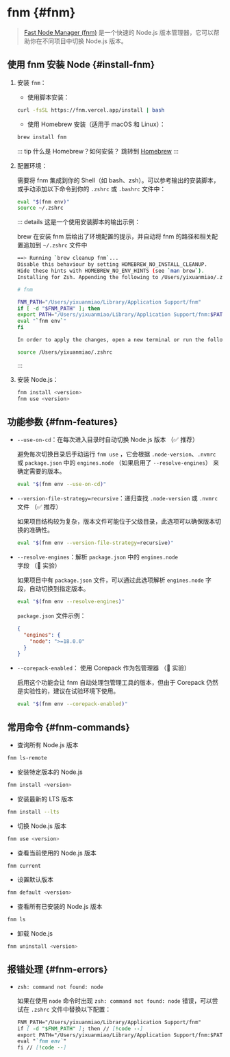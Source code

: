 # fnm {#fnm}

> [Fast Node Manager (fnm)](https://github.com/Schniz/fnm) 是一个快速的 Node.js 版本管理器，它可以帮助你在不同项目中切换 Node.js 版本。

## 使用 fnm 安装 Node {#install-fnm}

1. 安装 `fnm`：

   - 使用脚本安装：

   ```sh
   curl -fsSL https://fnm.vercel.app/install | bash
   ```

   - 使用 Homebrew 安装（适用于 macOS 和 Linux）：

   ```sh
   brew install fnm
   ```

   ::: tip 什么是 Homebrew？如何安装？
   跳转到 [Homebrew](../mac/brew)
   :::

2. 配置环境：

   需要将 fnm 集成到你的 Shell（如 bash、zsh）。可以参考输出的安装脚本，或手动添加以下命令到你的 `.zshrc` 或 `.bashrc` 文件中：

   ```sh
   eval "$(fnm env)"
   source ~/.zshrc
   ```

   ::: details 这是一个使用安装脚本的输出示例：

   brew 在安装 fnm 后给出了环境配置的提示，并自动将 fnm 的路径和相关配置追加到 `~/.zshrc` 文件中

   ```sh
   ==> Running `brew cleanup fnm`...
   Disable this behaviour by setting HOMEBREW_NO_INSTALL_CLEANUP.
   Hide these hints with HOMEBREW_NO_ENV_HINTS (see `man brew`).
   Installing for Zsh. Appending the following to /Users/yixuanmiao/.zshrc:

   # fnm

   FNM_PATH="/Users/yixuanmiao/Library/Application Support/fnm"
   if [ -d "$FNM_PATH" ]; then
   export PATH="/Users/yixuanmiao/Library/Application Support/fnm:$PATH"
   eval "`fnm env`"
   fi

   In order to apply the changes, open a new terminal or run the following command:

   source /Users/yixuanmiao/.zshrc

   ```

   :::

3. 安装 Node.js：

   ```sh
   fnm install <version>
   fnm use <version>
   ```

## 功能参数 {#fnm-features}

- `--use-on-cd`：在每次进入目录时自动切换 Node.js 版本 （✅ 推荐）

  避免每次切换目录后手动运行 `fnm use` ，它会根据 `.node-version`、`.nvmrc` 或 `package.json` 中的 `engines.node` （如果启用了 `--resolve-engines`） 来确定需要的版本。

  ```sh
  eval "$(fnm env --use-on-cd)"
  ```

- `--version-file-strategy=recursive`：递归查找 `.node-version` 或 `.nvmrc` 文件 （✅ 推荐）

  如果项目结构较为复杂，版本文件可能位于父级目录，此选项可以确保版本切换的准确性。

  ```sh
  eval "$(fnm env --version-file-strategy=recursive)"
  ```

- `--resolve-engines`：解析 `package.json` 中的 `engines.node` 字段 （🧪 实验）

  如果项目中有 `package.json` 文件，可以通过此选项解析 `engines.node` 字段，自动切换到指定版本。

  ```sh
  eval "$(fnm env --resolve-engines)"
  ```

  `package.json` 文件示例：

  ```json
  {
    "engines": {
      "node": ">=18.0.0"
    }
  }
  ```

- `--corepack-enabled`： 使用 Corepack 作为包管理器 （🧪 实验）

  启用这个功能会让 fnm 自动处理包管理工具的版本，但由于 Corepack 仍然是实验性的，建议在试验环境下使用。

  ```sh
  eval "$(fnm env --corepack-enabled)"
  ```

## 常用命令 {#fnm-commands}

- 查询所有 Node.js 版本

```sh
fnm ls-remote
```

- 安装特定版本的 Node.js

```sh
fnm install <version>
```

- 安装最新的 LTS 版本

```sh
fnm install --lts
```

- 切换 Node.js 版本

```sh
fnm use <version>
```

- 查看当前使用的 Node.js 版本

```sh
fnm current
```

- 设置默认版本

```sh
fnm default <version>
```

- 查看所有已安装的 Node.js 版本

```sh
fnm ls
```

- 卸载 Node.js

```sh
fnm uninstall <version>
```

## 报错处理 {#fnm-errors}

- `zsh: command not found: node`

  如果在使用 `node` 命令时出现 `zsh: command not found: node` 错误，可以尝试在 `.zshrc` 文件中替换以下配置：

  ```md
  FNM_PATH="/Users/yixuanmiao/Library/Application Support/fnm"
  if [ -d "$FNM_PATH" ]; then // [!code --]
  export PATH="/Users/yixuanmiao/Library/Application Support/fnm:$PATH"
  eval "`fnm env`"
  fi // [!code --]
  ```

